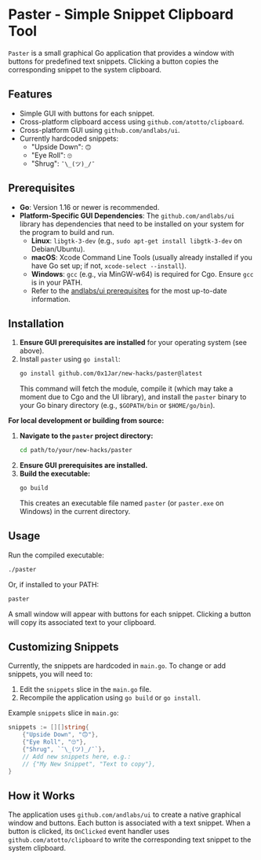 # Paster - Simple Snippet Clipboard Tool

`Paster` is a small graphical Go application that provides a window with buttons for predefined text snippets. Clicking a button copies the corresponding snippet to the system clipboard.

## Features

*   Simple GUI with buttons for each snippet.
*   Cross-platform clipboard access using `github.com/atotto/clipboard`.
*   Cross-platform GUI using `github.com/andlabs/ui`.
*   Currently hardcoded snippets:
    *   "Upside Down": `🙃`
    *   "Eye Roll": `🙄`
    *   "Shrug": `¯\_(ツ)_/¯`

## Prerequisites

*   **Go**: Version 1.16 or newer is recommended.
*   **Platform-Specific GUI Dependencies**: The `github.com/andlabs/ui` library has dependencies that need to be installed on your system for the program to build and run.
    *   **Linux**: `libgtk-3-dev` (e.g., `sudo apt-get install libgtk-3-dev` on Debian/Ubuntu).
    *   **macOS**: Xcode Command Line Tools (usually already installed if you have Go set up; if not, `xcode-select --install`).
    *   **Windows**: `gcc` (e.g., via MinGW-w64) is required for Cgo. Ensure `gcc` is in your PATH.
    *   Refer to the [andlabs/ui prerequisites](https://github.com/andlabs/ui#requirements) for the most up-to-date information.

## Installation

1.  **Ensure GUI prerequisites are installed** for your operating system (see above).
2.  Install `paster` using `go install`:
    ```bash
    go install github.com/0x1Jar/new-hacks/paster@latest
    ```
    This command will fetch the module, compile it (which may take a moment due to Cgo and the UI library), and install the `paster` binary to your Go binary directory (e.g., `$GOPATH/bin` or `$HOME/go/bin`).

**For local development or building from source:**

1.  **Navigate to the `paster` project directory:**
    ```bash
    cd path/to/your/new-hacks/paster
    ```
2.  **Ensure GUI prerequisites are installed.**
3.  **Build the executable:**
    ```bash
    go build
    ```
    This creates an executable file named `paster` (or `paster.exe` on Windows) in the current directory.

## Usage

Run the compiled executable:
```bash
./paster
```
Or, if installed to your PATH:
```bash
paster
```
A small window will appear with buttons for each snippet. Clicking a button will copy its associated text to your clipboard.

## Customizing Snippets

Currently, the snippets are hardcoded in `main.go`. To change or add snippets, you will need to:
1.  Edit the `snippets` slice in the `main.go` file.
2.  Recompile the application using `go build` or `go install`.

Example `snippets` slice in `main.go`:
```go
snippets := [][]string{
    {"Upside Down", "🙃"},
    {"Eye Roll", "🙄"},
    {"Shrug", `¯\_(ツ)_/¯`},
    // Add new snippets here, e.g.:
    // {"My New Snippet", "Text to copy"},
}
```

## How it Works
The application uses `github.com/andlabs/ui` to create a native graphical window and buttons. Each button is associated with a text snippet. When a button is clicked, its `OnClicked` event handler uses `github.com/atotto/clipboard` to write the corresponding text snippet to the system clipboard.
